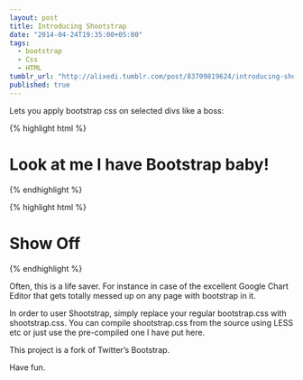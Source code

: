 ```yaml
---
layout: post
title: Introducing Shootstrap
date: "2014-04-24T19:35:00+05:00"
tags: 
  - bootstrap
  - Css
  - HTML
tumblr_url: "http://alixedi.tumblr.com/post/83709819624/introducing-shootstrap"
published: true
---
```


Lets you apply bootstrap css on selected divs like a boss:

{% highlight html %}
<div class="shoot">
  <div class="jumbotron">
    <h1>Look at me I have Bootstrap baby!</h1>
  </div>
</div>
{% endhighlight %}

{% highlight html %}
<div class="dont_shoot">
  <div class="jumbotron">
    <h1>Show Off</h1>
  </div>
</div>
{% endhighlight %}

Often, this is a life saver. For instance in case of the excellent Google Chart Editor that gets totally messed up on any page with bootstrap in it.

In order to user Shootstrap, simply replace your regular bootstrap.css with shootstrap.css. You can compile shootstrap.css from the source using LESS etc or just use the pre-compiled one I have put here.

This project is a fork of Twitter’s Bootstrap.

Have fun.